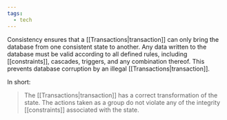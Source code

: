 ```yaml
---
tags:
  - tech
---
```

Consistency ensures that a [[Transactions|transaction]] can only bring the database from one consistent state to another.
Any data written to the database must be valid according to all defined rules, including [[constraints]], cascades, triggers, and any combination thereof.
This prevents database corruption by an illegal [[Transactions|transaction]].

In short:
> The [[Transactions|transaction]] has a correct transformation of the state. The actions taken as a group do not violate any of the integrity [[constraints]] associated with the state.